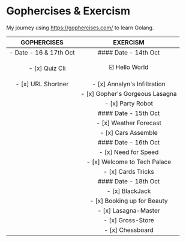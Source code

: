 # Gophercises & Exercism
My journey using https://gophercises.com/ to learn Golang.

| GOPHERCISES | EXERCISM |
| :---: | :---: |
| - Date - 16 & 17th Oct | #### Date - 14th Oct
| <ul>- [x] Quiz Cli </ul> |:ballot_box_with_check: Hello World
| - [x] URL Shortner | - [x] Annalyn's Infiltration
| | - [x] Gopher's Gorgeous Lasagna
| | - [x] Party Robot
| | #### Date - 15th Oct
| | - [x] Weather Forecast
| | - [x] Cars Assemble
| | #### Date - 16th Oct
| | - [x] Need for Speed
| | - [x] Welcome to Tech Palace
| | - [x] Cards Tricks
| | #### Date - 18th Oct
| | - [x] BlackJack
| | - [x] Booking up for Beauty
| | - [x] Lasagna-Master
| | - [x] Gross-Store
| | - [x] Chessboard













